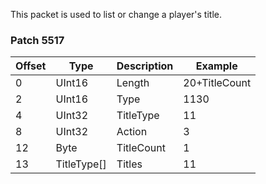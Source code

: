 This packet is used to list or change a player's title.

### Patch 5517

| Offset | Type | Description | Example |
| -------- | -------- | -------- | -------- |
| 0 | UInt16 | Length | 20+TitleCount|
| 2 | UInt16 | Type | 1130 |
| 4 | UInt32 | TitleType | 11|
| 8 | UInt32 | Action | 3 |
| 12 | Byte | TitleCount | 1 |
| 13 | TitleType[] | Titles | 11 |
